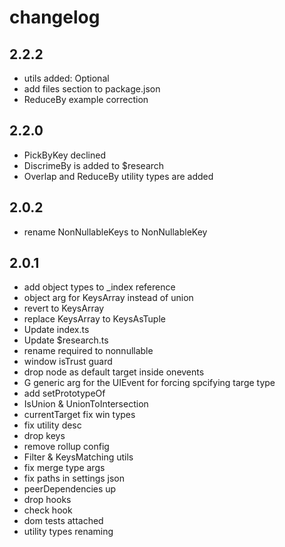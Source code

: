 # changelog

## 2.2.2 

 - utils added: Optional
 - add files section to package.json
 - ReduceBy example correction

## 2.2.0 

 - PickByKey declined
 - DiscrimeBy is added to $research
 - Overlap and ReduceBy utility types are added

## 2.0.2 

 - rename NonNullableKeys to NonNullableKey

## 2.0.1 

 - add object types to _index reference
 - object arg for KeysArray instead of union
 - revert to KeysArray
 - replace KeysArray to KeysAsTuple
 - Update index.ts
 - Update $research.ts
 - rename required to nonnullable
 - window isTrust guard
 - drop node as default target inside onevents
 - G generic arg for the UIEvent for forcing spcifying targe type 
 - add setPrototypeOf
 - IsUnion & UnionToIntersection
 - currentTarget fix win types
 - fix utility desc
 - drop keys
 - remove rollup config
 - Filter & KeysMatching utils
 - fix merge type args
 - fix paths in settings json
 - peerDependencies up
 - drop hooks
 - check hook
 - dom tests attached
 - utility types renaming
